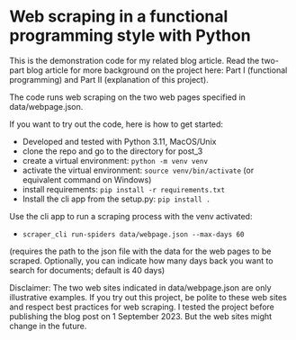 # Web scraping in a functional programming style with Python

This is the demonstration code for my related blog article. Read the
two-part blog article for more background on the project here: Part I (functional
programming) and Part II (explanation of this project).

The code runs web scraping on the two web pages specified in data/webpage.json.

If you want to try out the code, here is how to get started:

- Developed and tested with Python 3.11, MacOS/Unix
- clone the repo and go to the directory for post_3
- create a virtual environment: `python -m venv venv`
- activate the virtual environment: `source venv/bin/activate` (or equivalent command on Windows)
- install requirements: `pip install -r requirements.txt`
- Install the cli app from the setup.py: `pip install .`

Use the cli app to run a scraping process with the venv activated:
- `scraper_cli run-spiders data/webpage.json --max-days 60`

(requires the path to the json file with the data for the web pages to be scraped.
Optionally, you can indicate how many days back you want to search for documents;
default is 40 days)

Disclaimer: The two web sites indicated in data/webpage.json are only
illustrative examples. If you try out this project, be polite to these web
sites and respect best practices for web scraping. I tested the project before
publishing the blog post on 1 September 2023. But the web sites might change in the future.